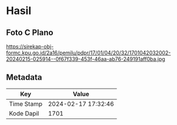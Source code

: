 # Hasil

## Foto C Plano

https://sirekap-obj-formc.kpu.go.id/2a16/pemilu/pdpr/17/01/04/20/32/1701042032002-20240215-025914--0f67f339-453f-46aa-ab76-249191aff0ba.jpg


## Metadata

| Key        | Value               |
| ---------- | ------------------- |
| Time Stamp | 2024-02-17 17:32:46 |
| Kode Dapil | 1701                |



